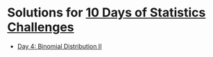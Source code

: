# Solutions for [10 Days of Statistics Challenges](https://www.hackerrank.com/domains/tutorials/10-days-of-statistics)

* [Day 4: Binomial Distribution II]()
